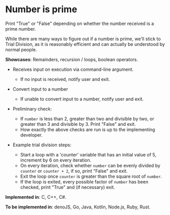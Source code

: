 # Number is prime

Print "True" or "False" depending on whether the number received is a prime number.

While there are many ways to figure out if a number is prime, we'll stick to Trial Division, as it is reasonably efficient and can actually be understood by normal people.

**Showcases**: Remainders, recursion / loops, boolean operators.

* Receives input on execution via command-line argument.
    * If no input is received, notify user and exit.

* Convert input to a number
    * If unable to convert input to a number, notify user and exit.

* Preliminary check:
    * If `number` is less than 2, greater than two and divisible by two, or greater than 3 and divisible by 3. Print "False" and exit.
    * How exactly the above checks are run is up to the implementing developer.

* Example trial division steps:
    * Start a loop with a 'counter' variable that has an initial value of 5, increment by 6 on every iteration.
    * On every iteration, check whether `number` can be evenly divided by `counter` or `counter + 2`, if so, print "False" and exit.
    * Exit the loop once `counter` is greater than the square root of `number`.
    * If the loop is exited, every possible factor of `number` has been checked, print "True" and (if necessary) exit.

**Implemented in**: C, C++, C#.

**To be implemented in**: denoJS, Go, Java, Kotlin, Node.js, Ruby, Rust.
